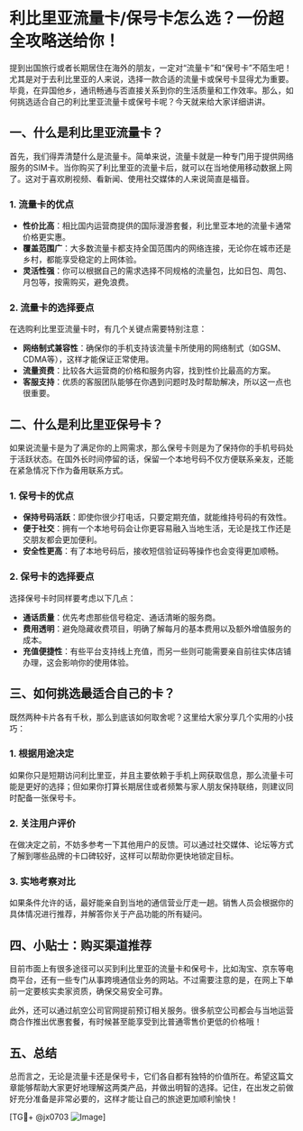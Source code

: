# 利比里亚流量卡/保号卡怎么选？一份超全攻略送给你！

提到出国旅行或者长期居住在海外的朋友，一定对“流量卡”和“保号卡”不陌生吧！尤其是对于去利比里亚的人来说，选择一款合适的流量卡或保号卡显得尤为重要。毕竟，在异国他乡，通讯畅通与否直接关系到你的生活质量和工作效率。那么，如何挑选适合自己的利比里亚流量卡或保号卡呢？今天就来给大家详细讲讲。

## 一、什么是利比里亚流量卡？

首先，我们得弄清楚什么是流量卡。简单来说，流量卡就是一种专门用于提供网络服务的SIM卡。当你购买了利比里亚的流量卡后，就可以在当地使用移动数据上网了。这对于喜欢刷视频、看新闻、使用社交媒体的人来说简直是福音。

### 1. 流量卡的优点
- **性价比高**：相比国内运营商提供的国际漫游套餐，利比里亚本地的流量卡通常价格更实惠。
- **覆盖范围广**：大多数流量卡都支持全国范围内的网络连接，无论你在城市还是乡村，都能享受稳定的上网体验。
- **灵活性强**：你可以根据自己的需求选择不同规格的流量包，比如日包、周包、月包等，按需购买，避免浪费。

### 2. 流量卡的选择要点
在选购利比里亚流量卡时，有几个关键点需要特别注意：
- **网络制式兼容性**：确保你的手机支持该流量卡所使用的网络制式（如GSM、CDMA等），这样才能保证正常使用。
- **流量资费**：比较各大运营商的价格和服务内容，找到性价比最高的方案。
- **客服支持**：优质的客服团队能够在你遇到问题时及时帮助解决，所以这一点也很重要。

## 二、什么是利比里亚保号卡？

如果说流量卡是为了满足你的上网需求，那么保号卡则是为了保持你的手机号码处于活跃状态。在国外长时间停留的话，保留一个本地号码不仅方便联系亲友，还能在紧急情况下作为备用联系方式。

### 1. 保号卡的优点
- **保持号码活跃**：即使你很少打电话，只要定期充值，就能维持号码的有效性。
- **便于社交**：拥有一个本地号码会让你更容易融入当地生活，无论是找工作还是交朋友都会更加便利。
- **安全性更高**：有了本地号码后，接收短信验证码等操作也会变得更加顺畅。

### 2. 保号卡的选择要点
选择保号卡时同样要考虑以下几点：
- **通话质量**：优先考虑那些信号稳定、通话清晰的服务商。
- **费用透明**：避免隐藏收费项目，明确了解每月的基本费用以及额外增值服务的成本。
- **充值便捷性**：有些平台支持线上充值，而另一些则可能需要亲自前往实体店铺办理，这会影响你的使用体验。

## 三、如何挑选最适合自己的卡？

既然两种卡片各有千秋，那么到底该如何取舍呢？这里给大家分享几个实用的小技巧：

### 1. 根据用途决定
如果你只是短期访问利比里亚，并且主要依赖于手机上网获取信息，那么流量卡可能是更好的选择；但如果你打算长期居住或者频繁与家人朋友保持联络，则建议同时配备一张保号卡。

### 2. 关注用户评价
在做决定之前，不妨多参考一下其他用户的反馈。可以通过社交媒体、论坛等方式了解到哪些品牌的卡口碑较好，这样可以帮助你更快地锁定目标。

### 3. 实地考察对比
如果条件允许的话，最好能亲自到当地的通信营业厅走一趟。销售人员会根据你的具体情况进行推荐，并解答你关于产品功能的所有疑问。

## 四、小贴士：购买渠道推荐

目前市面上有很多途径可以买到利比里亚的流量卡和保号卡，比如淘宝、京东等电商平台，还有一些专门从事跨境通信业务的网站。不过需要注意的是，在网上下单前一定要核实卖家资质，确保交易安全可靠。

此外，还可以通过航空公司官网提前预订相关服务。很多航空公司都会与当地运营商合作推出优惠套餐，有时候甚至能享受到比普通零售价更低的价格哦！

## 五、总结

总而言之，无论是流量卡还是保号卡，它们各自都有独特的价值所在。希望这篇文章能够帮助大家更好地理解这两类产品，并做出明智的选择。记住，在出发之前做好充分准备是非常必要的，这样才能让自己的旅途更加顺利愉快！

[TG💪+ @jx0703 ![Image](https://github.com/user-attachments/assets/dbca1d08-cadb-493c-b0ec-ad6f7a83f270)]